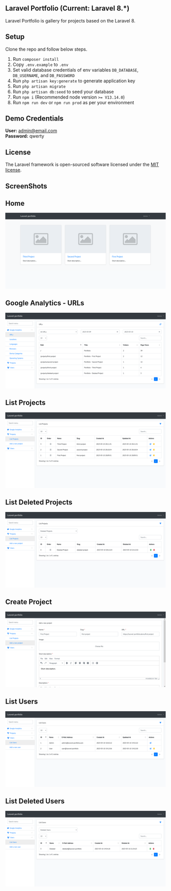 ## Laravel Portfolio (Current: Laravel 8.*)

Laravel Portfolio is gallery for projects based on the Laravel 8.

## Setup

Clone the repo and follow below steps.
1. Run `composer install`
2. Copy `.env.example` to `.env`
3. Set valid database credentials of env variables `DB_DATABASE`, `DB_USERNAME`, and `DB_PASSWORD`
4. Run `php artisan key:generate` to generate application key
5. Run `php artisan migrate`
7. Run `php artisan db:seed` to seed your database
8. Run `npm i` (Recommended node version `>= V13.14.0`)
9. Run `npm run dev` or `npm run prod` as per your environment

## Demo Credentials

**User:** admin@email.com\
**Password:** qwerty

## License

The Laravel framework is open-sourced software licensed under the [MIT license](https://opensource.org/licenses/MIT).

## ScreenShots

## Home

![Screenshot](screenshots/home.png)

## Google Analytics - URLs

![Screenshot](screenshots/google-analytics-urls.png)

## List Projects

![Screenshot](screenshots/projects.png)

## List Deleted Projects

![Screenshot](screenshots/deleted-projects.png)

## Create Project

![Screenshot](screenshots/create-project.png)

## List Users

![Screenshot](screenshots/users.png)

## List Deleted Users

![Screenshot](screenshots/deleted-users.png)
